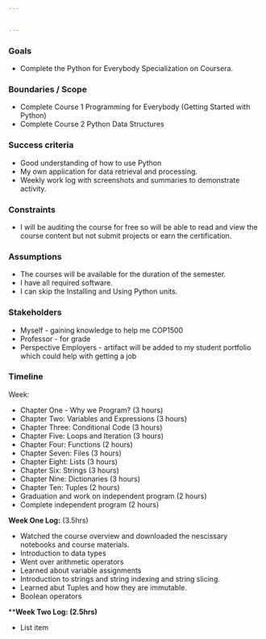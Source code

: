 ```yaml
---


---
```


<h3 id="goals">Goals</h3>
<ul>
<li>Complete the Python for Everybody Specialization on Coursera.</li>
</ul>
<h3 id="boundaries--scope">Boundaries / Scope</h3>
<ul>
<li>Complete Course 1 Programming for Everybody (Getting Started with Python)</li>
<li>Complete Course 2 Python Data Structures</li>
</ul>
<h3 id="success-criteria">Success criteria</h3>
<ul>
<li>Good understanding of how to use Python</li>
<li>My own application for data retrieval and processing.</li>
<li>Weekly work log with screenshots and summaries to demonstrate activity.</li>
</ul>
<h3 id="constraints">Constraints</h3>
<ul>
<li>I will be auditing the course for free so will be able to read and view the course content but not submit projects or earn the certification.</li>
</ul>
<h3 id="assumptions">Assumptions</h3>
<ul>
<li>The courses will be available for the duration of the semester.</li>
<li>I have all required software.</li>
<li>I can skip the Installing and Using Python units.</li>
</ul>
<h3 id="stakeholders">Stakeholders</h3>
<ul>
<li>Myself - gaining knowledge to help me COP1500</li>
<li>Professor - for grade</li>
<li>Perspective Employers - artifact will be added to my student portfolio which could help with getting a job</li>
</ul>
<h3 id="timeline">Timeline</h3>
<p>Week:</p>
<ul>
<li>Chapter One - Why we Program? (3 hours)</li>
<li>Chapter Two: Variables and Expressions (3 hours)</li>
<li>Chapter Three: Conditional Code (3 hours)</li>
<li>Chapter Five: Loops and Iteration (3 hours)</li>
<li>Chapter Four: Functions (2 hours)</li>
<li>Chapter Seven: Files (3 hours)</li>
<li>Chapter Eight: Lists (3 hours)</li>
<li>Chapter Six: Strings (3 hours)</li>
<li>Chapter Nine: Dictionaries (3 hours)</li>
<li>Chapter Ten: Tuples (2 hours)</li>
<li>Graduation and work on independent program (2 hours)</li>
<li>Complete independent program (2 hours)</li>
</ul>
<p><strong>Week One Log:</strong> (3.5hrs)</p>
<ul>
<li>Watched the course overview and downloaded the nescissary notebooks and course materials.</li>
<li>Introduction to data types</li>
<li>Went over arithmetic operators</li>
<li>Learned about variable assignments</li>
<li>Introduction to strings and string indexing and string slicing.</li>
<li>Learned abut Tuples and how they are immutable.</li>
<li>Boolean operators</li>
</ul>
<p>**<strong>Week Two Log: (2.5hrs)</strong></p>
<ul>
<li>List item</li>
</ul>

